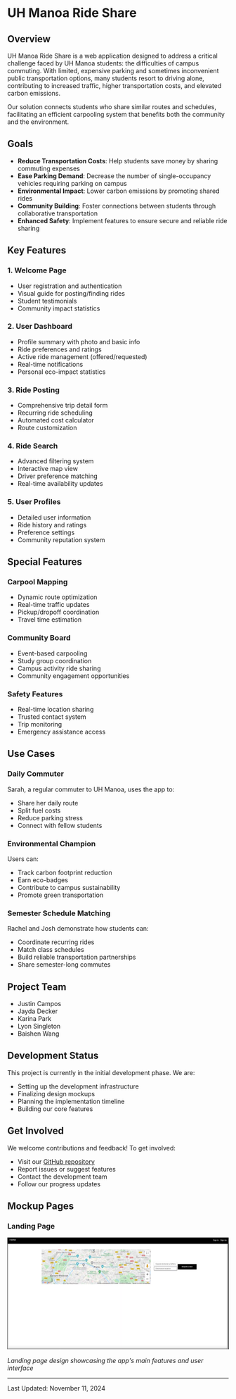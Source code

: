# UH Manoa Ride Share

## Overview

UH Manoa Ride Share is a web application designed to address a critical challenge faced by UH Manoa students: the difficulties of campus commuting. With limited, expensive parking and sometimes inconvenient public transportation options, many students resort to driving alone, contributing to increased traffic, higher transportation costs, and elevated carbon emissions.

Our solution connects students who share similar routes and schedules, facilitating an efficient carpooling system that benefits both the community and the environment.

## Goals

- **Reduce Transportation Costs**: Help students save money by sharing commuting expenses
- **Ease Parking Demand**: Decrease the number of single-occupancy vehicles requiring parking on campus
- **Environmental Impact**: Lower carbon emissions by promoting shared rides
- **Community Building**: Foster connections between students through collaborative transportation
- **Enhanced Safety**: Implement features to ensure secure and reliable ride sharing

## Key Features

### 1. Welcome Page
- User registration and authentication
- Visual guide for posting/finding rides
- Student testimonials
- Community impact statistics

### 2. User Dashboard
- Profile summary with photo and basic info
- Ride preferences and ratings
- Active ride management (offered/requested)
- Real-time notifications
- Personal eco-impact statistics

### 3. Ride Posting
- Comprehensive trip detail form
- Recurring ride scheduling
- Automated cost calculator
- Route customization

### 4. Ride Search
- Advanced filtering system
- Interactive map view
- Driver preference matching
- Real-time availability updates

### 5. User Profiles
- Detailed user information
- Ride history and ratings
- Preference settings
- Community reputation system

## Special Features

### Carpool Mapping
- Dynamic route optimization
- Real-time traffic updates
- Pickup/dropoff coordination
- Travel time estimation

### Community Board
- Event-based carpooling
- Study group coordination
- Campus activity ride sharing
- Community engagement opportunities

### Safety Features
- Real-time location sharing
- Trusted contact system
- Trip monitoring
- Emergency assistance access

## Use Cases

### Daily Commuter
Sarah, a regular commuter to UH Manoa, uses the app to:
- Share her daily route
- Split fuel costs
- Reduce parking stress
- Connect with fellow students

### Environmental Champion
Users can:
- Track carbon footprint reduction
- Earn eco-badges
- Contribute to campus sustainability
- Promote green transportation

### Semester Schedule Matching
Rachel and Josh demonstrate how students can:
- Coordinate recurring rides
- Match class schedules
- Build reliable transportation partnerships
- Share semester-long commutes

## Project Team

- Justin Campos
- Jayda Decker
- Karina Park
- Lyon Singleton
- Baishen Wang

## Development Status

This project is currently in the initial development phase. We are:
- Setting up the development infrastructure
- Finalizing design mockups
- Planning the implementation timeline
- Building our core features

## Get Involved

We welcome contributions and feedback! To get involved:
- Visit our [GitHub repository](https://github.com/UH-Uber/UH-Uber-SourceCode)
- Report issues or suggest features
- Contact the development team
- Follow our progress updates

## Mockup Pages

### Landing Page
![Landing page mockup](images/landing-mockup.png)

*Landing page design showcasing the app's main features and user interface*

---
Last Updated: November 11, 2024